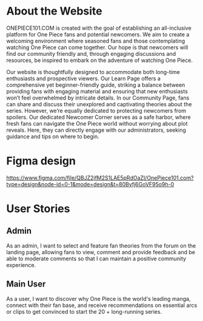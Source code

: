 # About the Website
ONEPIECE101.COM is created with the goal of establishing an all-inclusive platform for One Piece fans and potential newcomers. We aim to create a welcoming environment where seasoned fans and those contemplating watching One Piece can come together. Our hope is that newcomers will find our community friendly and, through engaging discussions and resources, be inspired to embark on the adventure of watching One Piece.

Our website is thoughtfully designed to accommodate both long-time enthusiasts and prospective viewers. Our Learn Page offers a comprehensive yet beginner-friendly guide, striking a balance between providing fans with engaging material and ensuring that new enthusiasts won’t feel overwhelmed by intricate details. In our Community Page, fans can share and discuss their unexplored and captivating theories about the series. However, we’re equally dedicated to protecting newcomers from spoilers. Our dedicated Newcomer Corner serves as a safe harbor, where fresh fans can navigate the One Piece world without worrying about plot reveals. Here, they can directly engage with our administrators, seeking guidance and tips on where to begin.
# Figma design
https://www.figma.com/file/QBJZ2jfM2S1LAE5pRdOaZI/OnePiece101.com?type=design&node-id=0-1&mode=design&t=80Byfj6GoVF95o9h-0
# User Stories
## Admin 
As an admin, I want to select and feature fan theories from the forum on the landing page, allowing fans to view, comment and provide feedback and be able to moderate comments so that I can maintain a positive community experience.
## Main User
As a user, I want to discover why One Piece is the world's leading manga, connect with their fan base, and receive recommendations on essential arcs or clips to get convinced to start the 20 + long-running series.
